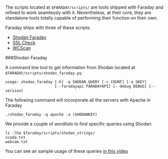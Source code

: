 The scripts located at `$FARADAY/scripts/` are tools shipped with Faraday and refined to work seamlessly with it. Nevertheless, at their core, they are standalone tools totally capable of performing their function on their own. 

Faraday ships with three of these scripts:

* [Shodan Faraday](#shodan)
* [SSL Check](#sslcheck)
* [WCScan](#wcsan)

###Shodan Faraday

A command line tool to get information from Shodan located at `$FARADAY/scripts/shodan_faraday.py`. 

```
usage: shodan_faraday [-h] -q SHODAN_QUERY [-c COUNT] [-a SKEY]
                      [--faradayapi FARADAYAPI] [--debug DEBUG] [--version]
```

The following command will incorporate all the servers with Apache in Faraday

```
./shodan_faraday -q apache -a (SHODANKEY)
```

We provide a couple of wordlists to find specific queries using Shodan.
```
ls -lha $faraday/scripts/shodan_strings/
scada.txt
webcam.txt 
```

You can see an sample usage of these queries [in this video](https://www.youtube.com/watch?v=6_PM_jKkVNI)